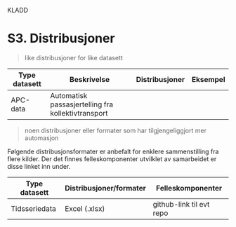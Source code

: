 KLADD

# S3. Distribusjoner

> like distribusjoner for like datasett


| Type datasett | Beskrivelse | Distribusjoner | Eksempel |
| ------- | ------- | ------- | ------- |
| APC-data | Automatisk passasjertelling fra kollektivtransport |  |  |

> noen distribusjoner eller formater som har tilgjengeliggjort mer automasjon

Følgende distribusjonsformater er anbefalt for enklere sammenstilling fra flere kilder. 
Der det finnes felleskomponenter utvilklet av samarbeidet er disse linket inn under.

| Type datasett | Distribusjoner/formater  | Felleskomponenter |
| ------- | ------- | ------- | 
| Tidsseriedata | Excel (.xlsx) | github-link til evt repo  |  
